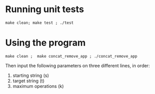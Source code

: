 # Running unit tests

    make clean; make test ; ./test

# Using the program

    make clean ;  make concat_remove_app ; ./concat_remove_app

Then input the following parameters on three different lines, in order:
1. starting string (s)
2. target string (t)
3. maximum operations (k)